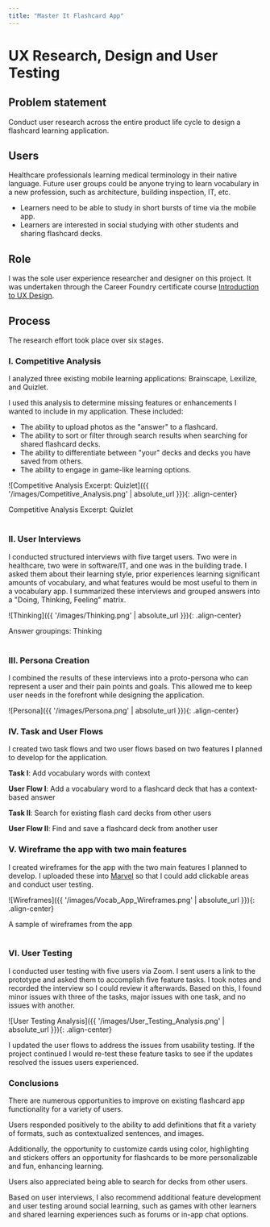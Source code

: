 ```yaml
---
title: "Master It Flashcard App"
---
```

# UX Research, Design and User Testing

## Problem statement
Conduct user research across the entire product life cycle to design a flashcard learning application.

## Users
Healthcare professionals learning medical terminology in their native language. Future user groups could be anyone trying to learn vocabulary in a new profession, such as architecture, building inspection, IT, etc.
- Learners need to be able to study in short bursts of time via the mobile app.
- Learners are interested in social studying with other students and sharing flashcard decks.


## Role
I was the sole user experience researcher and designer on this project. It was undertaken through the Career Foundry certificate course [Introduction to UX Design](https://careerfoundry.com/en/courses/ux-fundamentals/).

## Process
The research effort took place over six stages.

### I. Competitive Analysis
I analyzed three existing mobile learning applications: Brainscape, Lexilize, and Quizlet.

I used this analysis to determine missing features or enhancements I wanted to include in my application. These included:
- The ability to upload photos as the "answer" to a flashcard.
- The ability to sort or filter through search results when searching for shared flashcard decks.
- The ability to differentiate between "your" decks and decks you have saved from others.
- The ability to engage in game-like learning options.

![Competitive Analysis Excerpt: Quizlet]({{ '/images/Competitive_Analysis.png' | absolute_url }}){: .align-center}
<figcaption>Competitive Analysis Excerpt: Quizlet</figcaption>
<br/>

### II. User Interviews
I conducted structured interviews with five target users. Two were in healthcare, two were in software/IT, and one was in the building trade. I asked them about their learning style, prior experiences learning significant amounts of vocabulary, and what features would be most useful to them in a vocabulary app. I summarized these interviews and grouped answers into a "Doing, Thinking, Feeling" matrix.

![Thinking]({{ '/images/Thinking.png' | absolute_url }}){: .align-center}
<figcaption>Answer groupings: Thinking</figcaption>
<br/>

### III. Persona Creation
I combined the results of these interviews into a proto-persona who can represent a user and their pain points and goals. This allowed me to keep user needs in the forefront while designing the application.

![Persona]({{ '/images/Persona.png' | absolute_url }}){: .align-center}
<br/>

### IV. Task and User Flows
I created two task flows and two user flows based on two features I planned to develop for the application.

**Task I**: Add vocabulary words with context

**User Flow I**: Add a vocabulary word to a flashcard deck that has a context-based answer

**Task II**: Search for existing flash card decks from other users

**User Flow II**: Find and save a flashcard deck from another user

### V. Wireframe the app with two main features

I created wireframes for the app with the two main features I planned to develop. I uploaded these into [Marvel](https://marvelapp.com/prototype/584070i/screen/69432384) so that I could add clickable areas and conduct user testing.

![Wireframes]({{ '/images/Vocab_App_Wireframes.png' | absolute_url }}){: .align-center}
<figcaption>A sample of wireframes from the app</figcaption>
<br/>

### VI. User Testing
I conducted user testing with five users via Zoom. I sent users a link to the prototype and asked them to accomplish five feature tasks. I took notes and recorded the interview so I could review it afterwards. Based on this, I found minor issues with three of the tasks, major issues with one task, and no issues with another.

![User Testing Analysis]({{ '/images/User_Testing_Analysis.png' | absolute_url }}){: .align-center}

I updated the user flows to address the issues from usability testing. If the project continued I would re-test these feature tasks to see if the updates resolved the issues users experienced.

### Conclusions

There are numerous opportunities to improve on existing flashcard app functionality for a variety of users.

Users responded positively to the ability to add definitions that fit a variety of formats, such as contextualized sentences, and images.

Additionally, the opportunity to customize cards using color, highlighting and stickers offers an opportunity for flashcards to be more personalizable and fun, enhancing learning.

Users also appreciated being able to search for decks from other users.

Based on user interviews, I also recommend additional feature development and user testing around social learning, such as games with other learners and shared learning experiences such as forums or in-app chat options.